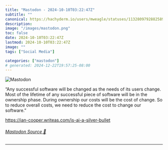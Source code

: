 ```yaml
---
title: "Mastodon - 2024-10-10T03:22:47Z"
subtitle: ""
canonical: https://hachyderm.io/users/mweagle/statuses/113280979288258996
description:
image: "/images/mastodon.png"
toc: false
date: 2024-10-10T03:22:47Z
lastmod: 2024-10-10T03:22:47Z
image: ""
tags: ["Social Media"]

categories: ["mastodon"]
# generated: 2024-12-22T19:57:25-08:00
---
```

![Mastodon](/images/mastodon.png)

<p>“Any successful software will be changed as the needs of its users change. Most of the lifetime of any successful piece of software will be in the ownership phase. During ownership our costs will be the cost of change. So to reduce overall costs, we need to reduce the cost to change our software.”</p><p><a href="https://ian-cooper.writeas.com/is-ai-a-silver-bullet" target="_blank" rel="nofollow noopener noreferrer" translate="no"><span class="invisible">https://</span><span class="ellipsis">ian-cooper.writeas.com/is-ai-a</span><span class="invisible">-silver-bullet</span></a></p>


###### [Mastodon Source 🐘](https://hachyderm.io/@mweagle/113280979288258996)

___
